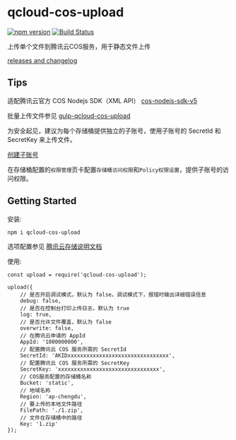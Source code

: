 # qcloud-cos-upload

[![npm version](https://badge.fury.io/js/qcloud-cos-upload.svg)](https://www.npmjs.com/package/qcloud-cos-upload)
[![Build Status](https://travis-ci.org/TabSpace/qcloud-cos-upload.svg?branch=master)](https://travis-ci.org/TabSpace/qcloud-cos-upload)

上传单个文件到腾讯云COS服务，用于静态文件上传

[releases and changelog](https://github.com/TabSpace/qcloud-cos-upload/releases)

## Tips

适配腾讯云官方 COS Nodejs SDK（XML API） [cos-nodejs-sdk-v5](https://github.com/tencentyun/cos-nodejs-sdk-v5)

批量上传文件参见 [gulp-qcloud-cos-upload](https://github.com/TabSpace/gulp-qcloud-cos-upload)

为安全起见，建议为每个存储桶提供独立的子账号，使用子账号的 SecretId 和 SecretKey 来上传文件。

[创建子账号](https://cloud.tencent.com/document/product/634/14453)

在存储桶配置的`权限管理`页卡配置`存储桶访问权限`和`Policy权限设置`，提供子账号的访问权限。

## Getting Started

安装:

```bash
npm i qcloud-cos-upload
```

选项配置参见 [腾讯云存储说明文档](https://cloud.tencent.com/document/product/436/8629)

使用:

```script
const upload = require('qcloud-cos-upload');

upload({
	// 是否开启调试模式，默认为 false，调试模式下，报错时输出详细错误信息
	debug: false,
	// 是否在控制台打印上传日志，默认为 true
	log: true,
	// 是否允许文件覆盖，默认为 false
	overwrite: false,
	// 在腾讯云申请的 AppId
	AppId: '1000000000',
	// 配置腾讯云 COS 服务所需的 SecretId
	SecretId: 'AKIDxxxxxxxxxxxxxxxxxxxxxxxxxxxxxxxx',
	// 配置腾讯云 COS 服务所需的 SecretKey
	SecretKey: 'xxxxxxxxxxxxxxxxxxxxxxxxxxxxxxxx',
	// COS服务配置的存储桶名称
	Bucket: 'static',
	// 地域名称
	Region: 'ap-chengdu',
	// 要上传的本地文件路径
	FilePath: './1.zip',
	// 文件在存储桶中的路径
	Key: '1.zip'
});
```
